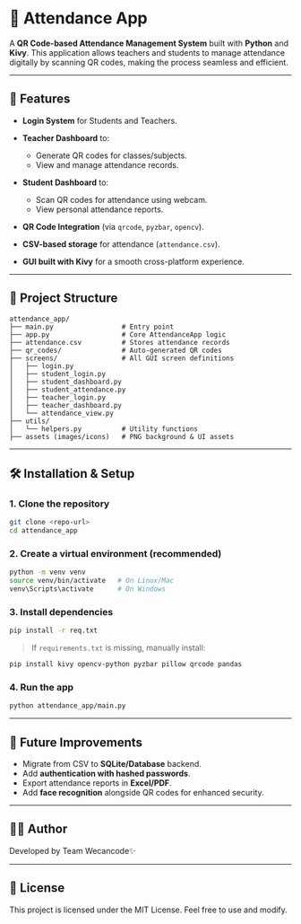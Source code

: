 # 📌 Attendance App

A **QR Code-based Attendance Management System** built with **Python** and **Kivy**. This application allows teachers and students to manage attendance digitally by scanning QR codes, making the process seamless and efficient.

---

## 🚀 Features

* **Login System** for Students and Teachers.
* **Teacher Dashboard** to:

  * Generate QR codes for classes/subjects.
  * View and manage attendance records.
* **Student Dashboard** to:

  * Scan QR codes for attendance using webcam.
  * View personal attendance reports.
* **QR Code Integration** (via `qrcode`, `pyzbar`, `opencv`).
* **CSV-based storage** for attendance (`attendance.csv`).
* **GUI built with Kivy** for a smooth cross-platform experience.

---

## 📂 Project Structure

```
attendance_app/
├── main.py                 # Entry point
├── app.py                  # Core AttendanceApp logic
├── attendance.csv          # Stores attendance records
├── qr_codes/               # Auto-generated QR codes
├── screens/                # All GUI screen definitions
│   ├── login.py
│   ├── student_login.py
│   ├── student_dashboard.py
│   ├── student_attendance.py
│   ├── teacher_login.py
│   ├── teacher_dashboard.py
│   └── attendance_view.py
├── utils/
│   └── helpers.py          # Utility functions
├── assets (images/icons)   # PNG background & UI assets
```

---

## 🛠️ Installation & Setup

### 1. Clone the repository

```bash
git clone <repo-url>
cd attendance_app
```

### 2. Create a virtual environment (recommended)

```bash
python -m venv venv
source venv/bin/activate   # On Linux/Mac
venv\Scripts\activate      # On Windows
```

### 3. Install dependencies

```bash
pip install -r req.txt
```

> If `requirements.txt` is missing, manually install:

```bash
pip install kivy opencv-python pyzbar pillow qrcode pandas
```

### 4. Run the app

```bash
python attendance_app/main.py
```

---

## 🔮 Future Improvements

* Migrate from CSV to **SQLite/Database** backend.
* Add **authentication with hashed passwords**.
* Export attendance reports in **Excel/PDF**.
* Add **face recognition** alongside QR codes for enhanced security.

---

## 👨‍💻 Author

Developed by Team Wecancode✨

---

## 📜 License

This project is licensed under the MIT License. Feel free to use and modify.
